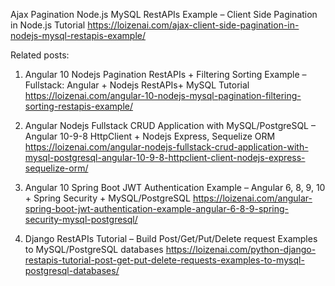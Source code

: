 Ajax Pagination Node.js MySQL RestAPIs Example – Client Side Pagination in Node.js Tutorial
https://loizenai.com/ajax-client-side-pagination-in-nodejs-mysql-restapis-example/

Related posts:
1. Angular 10 Nodejs Pagination RestAPIs + Filtering Sorting Example – Fullstack: Angular + Nodejs RestAPIs+ MySQL Tutorial
https://loizenai.com/angular-10-nodejs-mysql-pagination-filtering-sorting-restapis-example/

2. Angular Nodejs Fullstack CRUD Application with MySQL/PostgreSQL – Angular 10-9-8 HttpClient + Nodejs Express, Sequelize ORM
https://loizenai.com/angular-nodejs-fullstack-crud-application-with-mysql-postgresql-angular-10-9-8-httpclient-client-nodejs-express-sequelize-orm/

3. Angular 10 Spring Boot JWT Authentication Example – Angular 6, 8, 9, 10 + Spring Security + MySQL/PostgreSQL
https://loizenai.com/angular-spring-boot-jwt-authentication-example-angular-6-8-9-spring-security-mysql-postgresql/

4. Django RestAPIs Tutorial – Build Post/Get/Put/Delete request Examples to MySQL/PostgreSQL databases
https://loizenai.com/python-django-restapis-tutorial-post-get-put-delete-requests-examples-to-mysql-postgresql-databases/
